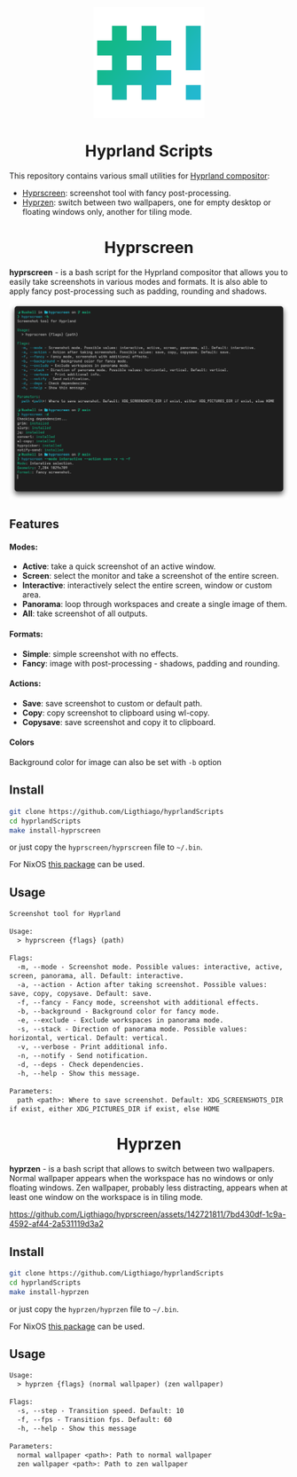 <div align="center">
  <img src=assets/shebang.png height=200>
  <h1> Hyprland Scripts </h1>
</div>

This repository contains various small utilities for [Hyprland compositor](https://github.com/hyprwm/Hyprland):
  - [Hyprscreen](#hyprscreen): screenshot tool with fancy post-processing.
  - [Hyprzen](#hyprzen): switch between two wallpapers, one for empty desktop or floating windows only, another for tiling mode.

<div align="center">
    <div id='hyprscreen'></div>
    <h1> Hyprscreen </h1> 
</div>

**hyprscreen** - is a bash script for the Hyprland compositor that allows you to easily take screenshots in various modes and formats. It is also able to apply fancy post-processing such as padding, rounding and shadows.

![](./assets/fancy.png)

## Features

#### Modes:

  - **Active**: take a quick screenshot of an active window.
  - **Screen**: select the monitor and take a screenshot of the entire screen.
  - **Interactive**: interactively select the entire screen, window or custom area.
  - **Panorama**: loop through workspaces and create a single image of them.
  - **All**: take screenshot of all outputs.

#### Formats:
  - **Simple**: simple screenshot with no effects.
  - **Fancy**: image with post-processing - shadows, padding and rounding.

#### Actions:
  - **Save**: save screenshot to custom or default path.
  - **Copy**: copy screenshot to clipboard using wl-copy.
  - **Copysave**: save screenshot and copy it to clipboard.

#### Colors

Background color for image can also be set with `-b` option

## Install

```sh
git clone https://github.com/Ligthiago/hyprlandScripts
cd hyprlandScripts
make install-hyprscreen
```
or just copy the `hyprscreen/hyprscreen` file to `~/.bin`.

For NixOS [this package](https://github.com/Ligthiago/novaFlake/blob/main/packages/hyprscreen/default.nix) can be used.

## Usage

```
Screenshot tool for Hyprland

Usage:
  > hyprscreen {flags} (path)

Flags:
  -m, --mode - Screenshot mode. Possible values: interactive, active, screen, panorama, all. Default: interactive.
  -a, --action - Action after taking screenshot. Possible values: save, copy, copysave. Default: save.
  -f, --fancy - Fancy mode, screenshot with additional effects.
  -b, --background - Background color for fancy mode.
  -e, --exclude - Exclude workspaces in panorama mode.
  -s, --stack - Direction of panorama mode. Possible values: horizontal, vertical. Default: vertical.
  -v, --verbose - Print additional info.
  -n, --notify - Send notification.
  -d, --deps - Check dependencies.
  -h, --help - Show this message.

Parameters:
  path <path>: Where to save screenshot. Default: XDG_SCREENSHOTS_DIR if exist, either XDG_PICTURES_DIR if exist, else HOME
```

<div align="center">
    <div id='hyprzen'></div>
    <h1> Hyprzen </h1> 
</div>

**hyprzen** - is a bash script that allows to switch between two wallpapers. Normal wallpaper appears when the workspace has no windows or only floating windows. Zen wallpaper, probably less distracting, appears when at least one window on the workspace is in tiling mode.

https://github.com/Ligthiago/hyprscreen/assets/142721811/7bd430df-1c9a-4592-af44-2a531119d3a2

## Install

```sh
git clone https://github.com/Ligthiago/hyprlandScripts
cd hyprlandScripts
make install-hyprzen
```
or just copy the `hyprzen/hyprzen` file to `~/.bin`.

For NixOS [this package](https://github.com/Ligthiago/novaFlake/blob/main/packages/hyprzen/default.nix) can be used.

## Usage 

```
Usage:
  > hyprzen {flags} (normal wallpaper) (zen wallpaper)

Flags:
  -s, --step - Transition speed. Default: 10
  -f, --fps - Transition fps. Default: 60
  -h, --help - Show this message

Parameters:
  normal wallpaper <path>: Path to normal wallpaper
  zen wallpaper <path>: Path to zen wallpaper
```